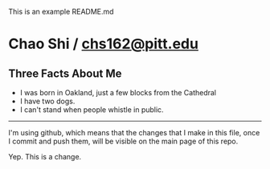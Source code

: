 This is an example README.md

Chao Shi / chs162@pitt.edu
==================

Three Facts About Me
---

*   I was born in Oakland, just a few blocks from the Cathedral
*   I have two dogs.
*   I can't stand when people whistle in public.

---

I'm using github, which means that the changes that I make in this file, once I commit and push them, will be visible on the main page of this repo. 

Yep. This is a change.
